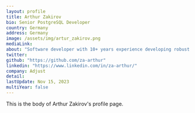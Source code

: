 ```yaml
---
layout: profile
title: Arthur Zakirov
bio: Senior PostgreSQL Developer
country: Germany
address: Germany
image: /assets/img/artur_zakirov.png
mediaLink: 
about: "Software developer with 10+ years experience developing robust and high quality code. Big fan of open source technologies, there are contributions to PostgreSQL and several open source projects. Extensive C, PostgreSQL, Python, Go, Java, SQL Server experience. Well-experienced with Linux and Bash, Python scripting. I'm a big fan of cycling and tourism."
twitter:
github: "https://github.com/za-arthur"
linkedin: "https://www.linkedin.com/in/za-arthur/"
company: Adjust 
detail:
lastUpdate: Nov 15, 2023
multiYear: false
---
```


This is the body of Arthur Zakirov's profile page.
